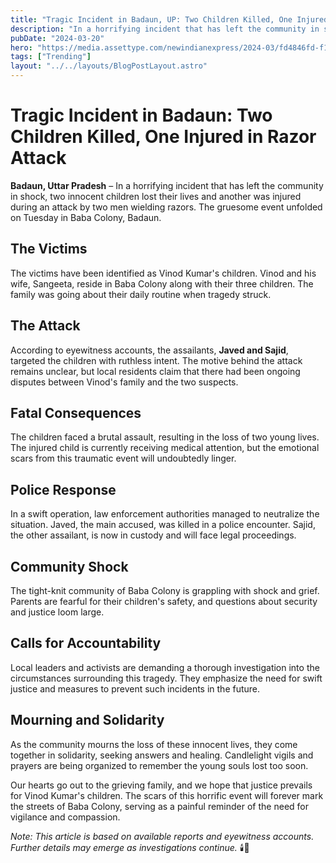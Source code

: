 ```yaml
---
title: "Tragic Incident in Badaun, UP: Two Children Killed, One Injured in Razor Attack"
description: "In a horrifying incident that has left the community in shock, two innocent children lost their lives and another was injured during an attack by two men wielding razors."
pubDate: "2024-03-20"
hero: "https://media.assettype.com/newindianexpress/2024-03/fd4846fd-f1af-4931-b730-dd8120d6a6f5/ac5065c6fc38126c1c597ebadac6dc3f.jpg?w=1200&h=675&auto=format%2Ccompress&fit=max&enlarge=true"
tags: ["Trending"]
layout: "../../layouts/BlogPostLayout.astro"
---
```

# Tragic Incident in Badaun: Two Children Killed, One Injured in Razor Attack

**Badaun, Uttar Pradesh** – In a horrifying incident that has left the community in shock, two innocent children lost their lives and another was injured during an attack by two men wielding razors. The gruesome event unfolded on Tuesday in Baba Colony, Badaun.

## The Victims
The victims have been identified as Vinod Kumar's children. Vinod and his wife, Sangeeta, reside in Baba Colony along with their three children. The family was going about their daily routine when tragedy struck.

## The Attack
According to eyewitness accounts, the assailants, **Javed and Sajid**, targeted the children with ruthless intent. The motive behind the attack remains unclear, but local residents claim that there had been ongoing disputes between Vinod's family and the two suspects.

## Fatal Consequences
The children faced a brutal assault, resulting in the loss of two young lives. The injured child is currently receiving medical attention, but the emotional scars from this traumatic event will undoubtedly linger.

## Police Response
In a swift operation, law enforcement authorities managed to neutralize the situation. Javed, the main accused, was killed in a police encounter. Sajid, the other assailant, is now in custody and will face legal proceedings.

## Community Shock
The tight-knit community of Baba Colony is grappling with shock and grief. Parents are fearful for their children's safety, and questions about security and justice loom large.

## Calls for Accountability
Local leaders and activists are demanding a thorough investigation into the circumstances surrounding this tragedy. They emphasize the need for swift justice and measures to prevent such incidents in the future.

## Mourning and Solidarity
As the community mourns the loss of these innocent lives, they come together in solidarity, seeking answers and healing. Candlelight vigils and prayers are being organized to remember the young souls lost too soon.

Our hearts go out to the grieving family, and we hope that justice prevails for Vinod Kumar's children. The scars of this horrific event will forever mark the streets of Baba Colony, serving as a painful reminder of the need for vigilance and compassion.

*Note: This article is based on available reports and eyewitness accounts. Further details may emerge as investigations continue.* 🕯️🙏